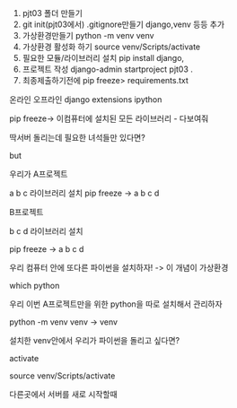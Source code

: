 1. pjt03 폴더 만들기
2. git init(pjt03에서)   .gitignore만들기 django,venv 등등 추가
3. 가상환경만들기 python -m venv venv
4. 가상환경 활성화 하기 source venv/Scripts/activate
5. 필요한 모듈/라이브러리 설치 pip install django,
6. 프로젝트 작성  django-admin startproject pjt03 .
7. 최종제출하기전에 pip freeze> requirements.txt













온라인 오프라인 django extensions ipython

pip freeze-> 이컴퓨터에 설치된 모든 라이브러리 - 다보여줘

딱서버 돌리는데 필요한 녀석들만 있다면?

but 

우리가 A프로젝트 

a b c 라이브러리 설치
pip freeze ->  a b c d 

B프로젝트

b c d 라이브러리 설치

pip freeze -> a b c d 



우리 컴퓨터 안에 또다른 파이썬을 설치하자! -> 이 개념이 가상환경

which python 

우리 이번 A프로젝트만을 위한 python을 따로 설치해서 관리하자

python -m venv venv  -> venv

설치한 venv안에서 우리가 파이썬을 돌리고 싶다면?

activate 

source venv/Scripts/activate





다른곳에서 서버를 새로 시작할때

